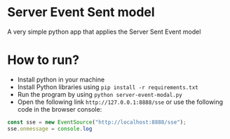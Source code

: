 # Server Event Sent model
A very simple python app that applies the Server Sent Event model

# How to run?
* Install python in your machine
* Install Python libraries using `pip install -r requirements.txt`
* Run the program by using `python server-event-modal.py`
* Open the following link `http://127.0.0.1:8888/sse` or use the following code in the browser console:

```js
const sse = new EventSource("http://localhost:8888/sse");
sse.onmessage = console.log
```
